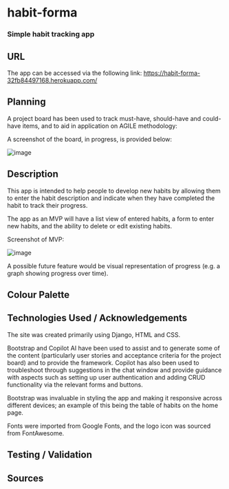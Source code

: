 # habit-forma

### Simple habit tracking app

## URL

The app can be accessed via the following link: https://habit-forma-32fb84497168.herokuapp.com/

## Planning

A project board has been used to track must-have, should-have and could-have items, and to aid in application on AGILE methodology:

A screenshot of the board, in progress, is provided below:

![image](https://github.com/user-attachments/assets/f28ef02d-3db4-4d77-8df3-fe45f9737fc3)



## Description

This app is intended to help people to develop new habits by allowing them to enter the habit description and indicate when they have completed the habit to track their progress. 

The app as an MVP will have a list view of entered habits, a form to enter new habits, and the ability to delete or edit existing habits.

Screenshot of MVP:

![image](https://github.com/user-attachments/assets/328c4a9e-1727-41f8-a818-259970934ad9)


A possible future feature would be visual representation of progress (e.g. a graph showing progress over time).

## Colour Palette



## Technologies Used / Acknowledgements

The site was created primarily using Django, HTML and CSS. 

Bootstrap and Copilot AI have been used to assist and to generate some of the content (particularly user stories and acceptance criteria for the project board) and to provide the framework. Copilot has also been used to troubleshoot through suggestions in the chat window and provide guidance with aspects such as setting up user authentication and adding CRUD functionality via the relevant forms and buttons.

Bootstrap was invaluable in styling the app and making it responsive across different devices; an example of this being the table of habits on the home page.

Fonts were imported from Google Fonts, and the logo icon was sourced from FontAwesome.

## Testing / Validation



## Sources




